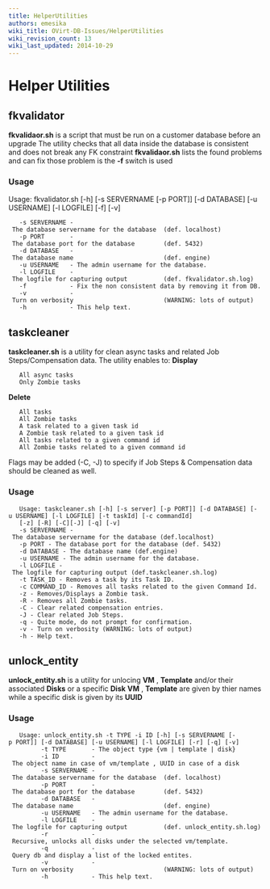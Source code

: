 ```yaml
---
title: HelperUtilities
authors: emesika
wiki_title: OVirt-DB-Issues/HelperUtilities
wiki_revision_count: 13
wiki_last_updated: 2014-10-29
---
```


# Helper Utilities

## fkvalidator

**fkvalidaor.sh** is a script that must be run on a customer database before an upgrade
The utility checks that all data inside the database is consistent and does not break any FK constraint
**fkvalidaor.sh** lists the found problems and can fix those problem is the **-f** switch is used

### Usage

Usage: fkvalidator.sh [-h] [-s SERVERNAME [-p PORT]] [-d DATABASE] [-u USERNAME] [-l LOGFILE] [-f] [-v]

       -s SERVERNAME - The database servername for the database  (def. localhost)
       -p PORT       - The database port for the database        (def. 5432)
       -d DATABASE   - The database name                         (def. engine)
       -u USERNAME   - The admin username for the database.
       -l LOGFILE    - The logfile for capturing output          (def. fkvalidator.sh.log)
       -f            - Fix the non consistent data by removing it from DB.
       -v            - Turn on verbosity                         (WARNING: lots of output)
       -h            - This help text.

## taskcleaner

**taskcleaner.sh** is a utility for clean async tasks and related Job Steps/Compensation data.
The utility enables to:
**Display**

       All async tasks
       Only Zombie tasks

**Delete**

       All tasks
       All Zombie tasks
       A task related to a given task id
       A Zombie task related to a given task id
       All tasks related to a given command id
       All Zombie tasks related to a given command id

Flags may be added (-C, -J) to specify if Job Steps & Compensation data should be cleaned as well.

### Usage

       Usage: taskcleaner.sh [-h] [-s server] [-p PORT]] [-d DATABASE] [-u USERNAME] [-l LOGFILE] [-t taskId] [-c commandId]
       [-z] [-R] [-C][-J] [-q] [-v]
       -s SERVERNAME - The database servername for the database (def.localhost)
       -p PORT - The database port for the database (def. 5432)
       -d DATABASE - The database name (def.engine)
       -u USERNAME - The admin username for the database.
       -l LOGFILE - The logfile for capturing output (def.taskcleaner.sh.log)
       -t TASK_ID - Removes a task by its Task ID.
       -c COMMAND_ID - Removes all tasks related to the given Command Id.
       -z - Removes/Displays a Zombie task.
       -R - Removes all Zombie tasks.
       -C - Clear related compensation entries.
       -J - Clear related Job Steps.
       -q - Quite mode, do not prompt for confirmation.
       -v - Turn on verbosity (WARNING: lots of output)
       -h - Help text.

## unlock_entity

**unlock_entity.sh** is a utility for unlocing **VM** , **Template** and/or their associated **Disks** or a specific **Disk**
**VM** , **Template** are given by thier names while a specific disk is given by its **UUID**

### Usage

       Usage: unlock_entity.sh -t TYPE -i ID [-h] [-s SERVERNAME [-p PORT]] [-d DATABASE] [-u USERNAME] [-l LOGFILE] [-r] [-q] [-v]
             -t TYPE       - The object type {vm | template | disk} 
             -i ID         - The object name in case of vm/template , UUID in case of a disk 
             -s SERVERNAME - The database servername for the database  (def. localhost)
             -p PORT       - The database port for the database        (def. 5432)
             -d DATABASE   - The database name                         (def. engine)
             -u USERNAME   - The admin username for the database.
             -l LOGFILE    - The logfile for capturing output          (def. unlock_entity.sh.log)
             -r            - Recursive, unlocks all disks under the selected vm/template.
             -q            - Query db and display a list of the locked entites.
             -v            - Turn on verbosity                         (WARNING: lots of output)
             -h            - This help text.
